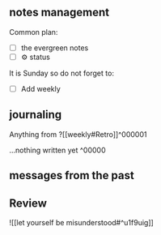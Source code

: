 ## notes management

Common plan:
- [ ] the evergreen notes 
- [ ] ⚙️ status

It is Sunday so do not forget to:
- [ ] Add weekly 



## journaling 

Anything from ?[[weekly#Retro]]^000001


...nothing written yet
^00000


## messages from the past

## Review
![[let yourself be misunderstood#^u1f9uig]]